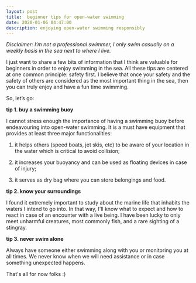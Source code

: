 ```yaml
---
layout: post
title:  beginner tips for open-water swimming
date: 2020-01-06 04:47:00
description: enjoying open-water swimming responsibly
---
```


*Disclaimer: I’m not a professional swimmer, I only swim casually on a weekly basis in the sea next to where I live.*

I just want to share a few bits of information that I think are valuable for beginners in order to enjoy swimming in the sea.
All these tips are centered at one common principle: safety first.
I believe that once your safety and the safety of others are considered as the most important thing in the sea,
then you can truly enjoy and have a fun time swimming.

So, let’s go:

**tip 1. buy a swimming buoy**

I cannot stress enough the importance of having a swimming buoy before endeavouring into open-water swimming.
It is a must have equipment that provides at least three major functionalities:

1. it helps others (speed boats, jet skis, etc) to be aware of your location in the water which is critical to avoid collision;

2. it increases your buoyancy and can be used as floating devices in case of injury;

3. it serves as dry bag where you can store belongings and food.

**tip 2. know your surroundings**

I found it extremely important to study about the marine life that inhabits the waters I intend to go into.
In that way, I'll know what to expect and how to react in case of an encounter with a live being.
I have been lucky to only meet unharmful creatures, most commonly fish, and a rare sighting of a stingray.

**tip 3. never swim alone**

Always have someone either swimming along with you or monitoring you at all times. We never know when we will need assistance
or in case something unexpected happens.

That's all for now folks :)
